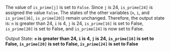 The value of `is_prime[j]` is set to `False`. Since `j` is 24, `is_prime[24]` is assigned the value `False`. The states of the other variables (`n`, `i`, and `is_prime[16]`, `is_prime[20]`) remain unchanged. Therefore, the output state is: `n` is greater than 24, `i` is 4, `j` is 24, `is_prime[16]` is set to False, `is_prime[20]` is set to False, and `is_prime[24]` is now set to False.

Output State: **`n` is greater than 24, `i` is 4, `j` is 24, `is_prime[16]` is set to False, `is_prime[20]` is set to False, `is_prime[24]` is set to False**